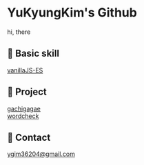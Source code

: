 # YuKyungKim's Github
hi, there 


🤸 Basic skill
----
<a href="https://github.com/yukyung123/VanillaJS-ES"> vanillaJS-ES</a> 



📂 Project 
----
<a href="https://github.com/yukyung123/gachigagae"> gachigagae </a>  
<a href="https://github.com/wordcheck/wordcheck-web"> wordcheck </a>



📧 Contact
----
ygim36204@gmail.com
